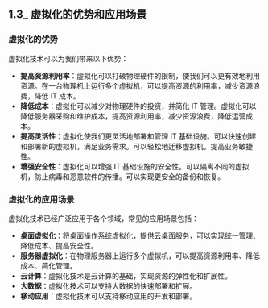 ## 1.3_ 虚拟化的优势和应用场景

### 虚拟化的优势

虚拟化技术可以为我们带来以下优势：

- **提高资源利用率**：虚拟化可以打破物理硬件的限制，使我们可以更有效地利用资源。在一台物理机上运行多个虚拟机，可以提高资源的利用率，减少资源浪费，降低 IT 成本。
- **降低成本**：虚拟化可以减少对物理硬件的投资，并简化 IT 管理。虚拟化可以降低服务器采购和维护成本，提高资源利用率，减少资源浪费，降低运营成本。
- **提高灵活性**：虚拟化使我们更灵活地部署和管理 IT 基础设施。可以快速创建和部署新的虚拟机，满足业务需求。可以轻松地迁移虚拟机，提高业务敏捷性。
- **增强安全性**：虚拟化可以增强 IT 基础设施的安全性。可以隔离不同的虚拟机，防止病毒和恶意软件的传播。可以实现更安全的备份和恢复。

### 虚拟化的应用场景

虚拟化技术已经广泛应用于各个领域，常见的应用场景包括：

- **桌面虚拟化**：将桌面操作系统虚拟化，提供云桌面服务，可以实现统一管理、降低成本、提高安全性。
- **服务器虚拟化**：在物理服务器上运行多个虚拟机，可以提高资源利用率、降低成本、简化管理。
- **云计算**：虚拟化技术是云计算的基础，实现资源的弹性化和扩展性。
- **大数据**：虚拟化技术可以支持大数据的快速部署和扩展。
- **移动应用**：虚拟化技术可以支持移动应用的开发和部署。
